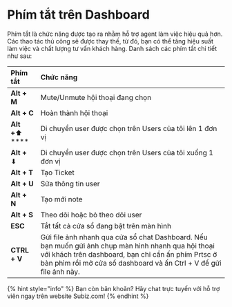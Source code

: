 # Phím tắt trên Dashboard

Phím tắt là chức năng được tạo ra nhằm hỗ trợ agent làm việc hiệu quả hơn. Các thao tác thủ công sẽ được thay thế, từ đó, bạn có thể tăng hiệu suất làm việc và chất lượng tư vấn khách hàng. Danh sách các phím tắt chi tiết như sau:

| **Phím tắt**      | **Chức năng** |
| :--- | :--- |
| **Alt + M**  | Mute/Unmute hội thoại đang chọn |
| **Alt + C** | Hoàn thành hội thoại |
| **Alt +**⬆ **** | Di chuyển user được chọn trên Users của tôi lên 1 đơn vị |
| **Alt +**  ⬇  | Di chuyển user được chọn trên Users của tôi xuống 1 đơn vị |
| **Alt + T** | Tạo Ticket |
| **Alt + U** | Sửa thông tin user |
| **Alt + N** | Tạo mới note |
| **Alt + S** | Theo dõi hoặc bỏ theo dõi user |
| **ESC** | Tắt tất cả cửa sổ đang bật trên màn hình |
| **CTRL + V** | Gửi file ảnh nhanh qua cửa sổ chat Dashboard. Nếu bạn muốn gửi ảnh chụp màn hình nhanh qua hội thoại với khách trên dashboard, bạn chỉ cần ấn phím Prtsc ở bàn phìm rồi mở cửa sổ dashboard và ấn Ctrl + V để gửi file ảnh này. |

{% hint style="info" %}
Bạn còn băn khoăn? Hãy chat trực tuyến với hỗ trợ viên ngay trên website Subiz.com!
{% endhint %}



